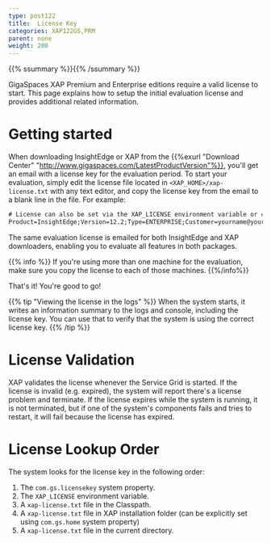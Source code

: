 ```yaml
---
type: post122
title:  License Key
categories: XAP122GS,PRM
parent: none
weight: 200
---
```


{{% ssummary %}}{{% /ssummary %}}

GigaSpaces XAP Premium and Enterprise editions require a valid license to start. This page explains how to setup the initial evaluation license and provides additional related information.

# Getting started

When downloading InsightEdge or XAP from the {{%exurl "Download Center" "http://www.gigaspaces.com/LatestProductVersion"%}}, you'll get an email with a license key for the evaluation period. To start your evaluation, simply edit the license file located in `<XAP_HOME>/xap-license.txt` with any text editor, and copy the license key from the email to a blank line in the file. For example:

```xml
# License can also be set via the XAP_LICENSE environment variable or com.gs.licensekey system property
Product=InsightEdge;Version=12.2;Type=ENTERPRISE;Customer=yourname@yourcompany.com;Expiration=2017-Sep-30;Hash=PNXrPIPANOOddPNQFdQQ
```

The same evaluation license is emailed for both InsightEdge and XAP downloaders, enabling you to evaluate all features in both packages.

{{% info %}}
If you're using more than one machine for the evaluation, make sure you copy the license to each of those machines.
{{%/info%}}

That's it! You're good to go!

{{% tip "Viewing the license in the logs" %}}
When the system starts, it writes an information summary to the logs and console, including the license key. You can use that to verify that the system is using the correct license key.
{{% /tip %}}

# License Validation

XAP validates the license whenever the Service Grid is started. If the license is invalid (e.g. expired), the system will report there's a license problem and terminate. If the license expires while the system is running, it is not terminated, but if one of the system's components fails and tries to restart, it will fail because the license has expired.

# License Lookup Order

The system looks for the license key in the following order:

1. The `com.gs.licensekey` system property.
1. The `XAP_LICENSE` environment variable.
1. A `xap-license.txt` file in the Classpath.
1. A `xap-license.txt` file in XAP installation folder (can be explicitly set using `com.gs.home` system property)
1. A `xap-license.txt` file in the current directory.
